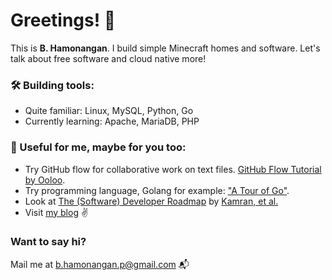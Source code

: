 # Greetings! 👋

This is **B. Hamonangan**. I build simple Minecraft homes and software. Let's talk about free software and cloud native more!

<!--
### :bulb: My (G)LAMP stack:

- <img src="https://github.com/get-icon/geticon/raw/master/icons/gnu.svg" alt="GNU" width="15px" height="15px"><img src="https://github.com/get-icon/geticon/raw/master/icons/linux-tux.svg" alt="Linux" width="15px" height="15px"> **GNU/Linux** - the operating system
- <img src="https://github.com/get-icon/geticon/raw/master/icons/apache.svg" alt="Apache" width="15px" height="15px"> **Apache** - the web server
- <img src="https://github.com/get-icon/geticon/raw/master/icons/mariadb-icon.svg" alt="MariaDB" width="15px" height="15px"> **MariaDB** - the database server
- <img src="https://github.com/get-icon/geticon/raw/master/icons/python.svg" alt="Python" width="15px" height="15px"> **Python** - the programming language (I'm currently learning PHP as well...)
-->

<!--
### My favorite building tools:

- <a href="https://www.go.dev/" title="Golang"><img src="https://github.com/get-icon/geticon/raw/master/icons/go.svg" alt="Golang" width="15px" height="15px"></a> __Golang__: Simple yet powerful. Have almost completed internal library and it is very easy to import external library.
- <a href="https://www.python.org/" title="Python"><img src="https://github.com/get-icon/geticon/raw/master/icons/python.svg" alt="Python" width="15px" height="15px"></a> __Python__: Begineer friendly too. Just like virus, found everywhere from simple script to cutting-edge AI.
- <a href="https://www.docker.com/" title="docker"><img src="https://github.com/get-icon/geticon/raw/master/icons/docker-icon.svg" alt="docker" width="15px" height="15px"></a> __Docker__: Once we have different environment (computers) to run software, this guy will guarantee all things work.
-->

### 🛠 Building tools:

- Quite familiar: Linux, MySQL, Python, Go
- Currently learning: Apache, MariaDB, PHP


### :link: Useful for me, maybe for you too:

- Try GitHub flow for collaborative work on text files. [GitHub Flow Tutorial by Ooloo](https://ooloo.io/project/github-flow/git-workflows).
- Try programming language, Golang for example: ["A Tour of Go"](https://go.dev/tour/welcome/1).
- Look at [The (Software) Developer Roadmap](https://roadmap.sh/) by [Kamran, et al.](https://github.com/kamranahmedse)
- Visit [my blog](https://hamonangann.github.io) :v:

### Want to say hi?
Mail me at [b.hamonangan.p@gmail.com](mailto:b.hamonangan.p@gmail.com) 📬
<!--
**hamonangann/hamonangann** is a ✨ _special_ ✨ repository because its `README.md` (this file) appears on your GitHub profile.

Here are some ideas to get you started:

- 🔭 I’m currently working on ...
- 🌱 I’m currently learning ...
- 👯 I’m looking to collaborate on ...
- 🤔 I’m looking for help with ...
- 💬 Ask me about ...
- 📫 How to reach me: ...
- 😄 Pronouns: ...
- ⚡ Fun fact: ...
-->
